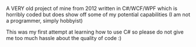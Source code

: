 A VERY old project of mine from 2012 written in C#/WCF/WPF which is horribly coded but does show off some of my potential capabilities (I am not a programmer, simply hobbyist)

This was my first attempt at learning how to use C# so please do not give me too much hassle about the quality of code :)
